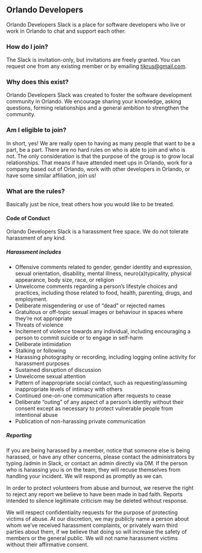 ## Orlando Developers

Orlando Developers Slack is a place for software developers who live or work in Orlando to chat and support each other.

### How do I join?

The Slack is invitation-only, but invitations are freely granted. You can request one from any existing member or by emailing tjkrus@gmail.com.

### Why does this exist?

Orlando Developers Slack was created to foster the software development community in Orlando. We encourage sharing your knowledge, asking questions, forming relationships and a general ambition to strengthen the community.

### Am I eligible to join?

In short, yes! We are really open to having as many people that want to be a part, be a part. There are no hard rules on who is able to join and who is not. The only consideration is that the purpose of the group is to grow local relationships. That means if have attended meet ups in Orlando, work for a company based out of Orlando, work with other developers in Orlando, or have some similar affiliation, join us!

### What are the rules?

Basically just be nice, treat others how you would like to be treated.

#### Code of Conduct

Orlando Developers Slack is a harassment free space. We do not tolerate harassment of any kind.

##### Harassment includes

* Offensive comments related to gender, gender identity and expression, sexual orientation, disability, mental illness, neuro(a)typicality, physical appearance, body size, race, or religion
* Unwelcome comments regarding a person’s lifestyle choices and practices, including those related to food, health, parenting, drugs, and employment.
* Deliberate misgendering or use of “dead” or rejected names
* Gratuitous or off-topic sexual images or behaviour in spaces where they’re not appropriate
* Threats of violence
* Incitement of violence towards any individual, including encouraging a person to commit suicide or to engage in self-harm
* Deliberate intimidation
* Stalking or following
* Harassing photography or recording, including logging online activity for harassment purposes
* Sustained disruption of discussion
* Unwelcome sexual attention
* Pattern of inappropriate social contact, such as requesting/assuming inappropriate levels of intimacy with others
* Continued one-on-one communication after requests to cease
* Deliberate “outing” of any aspect of a person’s identity without their consent except as necessary to protect vulnerable people from intentional abuse
* Publication of non-harassing private communication

##### Reporting

If you are being harassed by a member, notice that someone else is being harassed, or have any other concerns, please contact the administrators by typing /admin <your message> in Slack, or contact an admin directly via DM. If the person who is harassing you is on the team, they will recuse themselves from handling your incident. We will respond as promptly as we can.

In order to protect volunteers from abuse and burnout, we reserve the right to reject any report we believe to have been made in bad faith. Reports intended to silence legitimate criticism may be deleted without response.

We will respect confidentiality requests for the purpose of protecting victims of abuse. At our discretion, we may publicly name a person about whom we’ve received harassment complaints, or privately warn third parties about them, if we believe that doing so will increase the safety of members or the general public. We will not name harassment victims without their affirmative consent.
